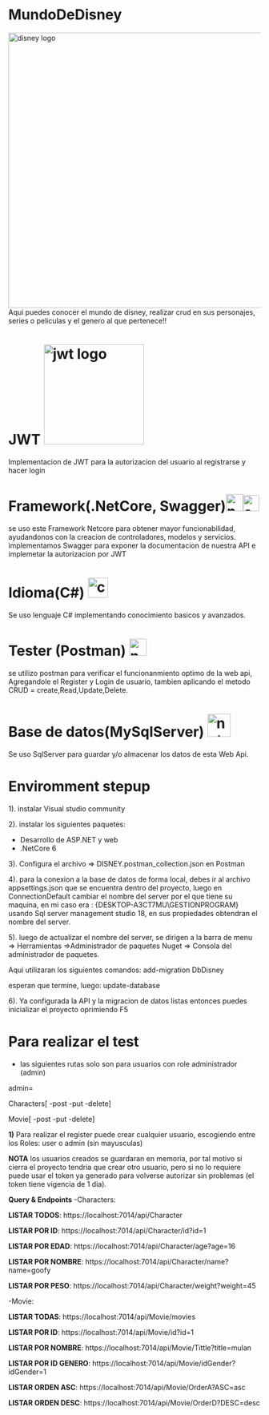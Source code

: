 # MundoDeDisney
<img src="https://upload.wikimedia.org/wikipedia/commons/3/3e/Disney%2B_logo.svg" alt="disney logo" width="550">
Aqui puedes conocer el mundo de disney, realizar crud en sus personajes, series o peliculas y el genero al que pertenece!!


 # JWT <img src="https://miro.medium.com/max/720/1*8_H6bhApuPNI7QQEbDByzg.png" alt="jwt logo" width="200">
 Implementacion de JWT para la autorizacion del usuario al registrarse y hacer login
 
  # Framework(.NetCore, Swagger)<img src="https://img.stackshare.io/service/11331/asp.net-core.png" alt="netcore logo" width="34"><img src="https://upload.wikimedia.org/wikipedia/commons/a/ab/Swagger-logo.png" alt="swagger logo" width="32">
 
 se uso este Framework Netcore para obtener mayor funcionabilidad, ayudandonos con la creacion de controladores, modelos y servicios.
 implementamos Swagger para exponer la documentacion de nuestra API e implemetar la autorizacion por JWT
 
 # Idioma(C#) <img src="https://user-images.githubusercontent.com/109057897/180828183-a0f1cd76-a690-4f14-9247-bd78df1b73e0.png" alt="c# logo" width="40">
 Se uso lenguaje C# implementando conocimiento basicos y avanzados.
 
 # Tester (Postman) <img src="https://cdn.worldvectorlogo.com/logos/postman.svg" alt="netcore logo" width="34">
 se utilizo postman para verificar el funcionanmiento optimo de la web api, Agregandole el Register y Login de usuario, tambien aplicando el metodo CRUD = create,Read,Update,Delete.
 
 # Base de datos(MySqlServer) <img src="https://blog.artegrafico.net/wp-content/uploads/2019/10/mysql-logo.png" alt="netcore logo" width="46">
 Se uso SqlServer para guardar y/o almacenar los datos de esta Web Api.
 
 
 # Enviromment stepup
 1). instalar Visual studio community
 
 2). instalar los siguientes paquetes:
- Desarrollo de ASP.NET y web
- .NetCore 6
 
 3). Configura el archivo => DISNEY.postman_collection.json en Postman
 
 4). para la conexion a la base de datos de forma local, debes ir al archivo appsettings.json que se encuentra dentro del proyecto, luego en ConnectionDefault cambiar el nombre del server por el que tiene su maquina, en mi caso era : {DESKTOP-A3CT7MU\\GESTIONPROGRAM} usando Sql server management studio 18, en sus propiedades obtendran el nombre del server.
 
 5). luego de actualizar el nombre del server, se dirigen a la barra de menu => Herramientas =>Administrador de paquetes Nuget => Consola del administrador de paquetes.
 
 Aqui utilizaran los siguientes comandos: add-migration DbDisney
 
 esperan que termine, luego: update-database
 
 6). Ya configurada la API y la migracion de  datos listas entonces puedes inicializar el proyecto oprimiendo F5
 
  # Para realizar el test
  
 - las siguientes rutas solo son para usuarios con role administrador (admin)
 
 admin=
 
 Characters[
 -post
 -put
 -delete]
 
 Movie[
 -post
 -put
 -delete]
 
 **1)** Para realizar el register puede crear cualquier usuario, escogiendo entre los Roles: user o admin (sin mayusculas)
 
 **NOTA**
 los usuarios creados se guardaran en memoria, por tal motivo si cierra el proyecto tendria que crear otro usuario, pero si no lo requiere puede usar el token ya generado para volverse autorizar sin problemas (el token tiene vigencia de 1 dia).
 
 **Query & Endpoints**
 -Characters:
 
 **LISTAR TODOS**:
 https://localhost:7014/api/Character
 
 **LISTAR POR ID**:
 https://localhost:7014/api/Character/id?id=1
 
 **LISTAR POR EDAD**:
 https://localhost:7014/api/Character/age?age=16
 
 **LISTAR POR NOMBRE**:
 https://localhost:7014/api/Character/name?name=goofy
 
 **LISTAR POR PESO**:
 https://localhost:7014/api/Character/weight?weight=45
 
 
 -Movie:
 
 **LISTAR TODAS**:
 https://localhost:7014/api/Movie/movies
 
 **LISTAR POR ID**:
 https://localhost:7014/api/Movie/id?id=1
 
 **LISTAR POR NOMBRE**:
 https://localhost:7014/api/Movie/Tittle?title=mulan
 
 **LISTAR POR ID GENERO**:
 https://localhost:7014/api/Movie/idGender?idGender=1
 
 **LISTAR ORDEN ASC**:
 https://localhost:7014/api/Movie/OrderA?ASC=asc
 
 **LISTAR ORDEN DESC**:
 https://localhost:7014/api/Movie/OrderD?DESC=desc
 
 
 
